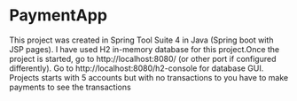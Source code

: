 # PaymentApp
This project was created in Spring Tool Suite 4 in Java (Spring boot with JSP pages). I have used H2 in-memory database for this project.Once the project is started, go to http://localhost:8080/ (or other port if configured differently). Go to http://localhost:8080/h2-console for database GUI. Projects starts with 5 accounts but with no transactions to you have to make payments to see the transactions
